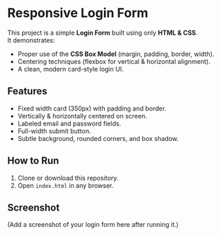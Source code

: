 # Responsive Login Form

This project is a simple **Login Form** built using only **HTML & CSS**.  
It demonstrates:
- Proper use of the **CSS Box Model** (margin, padding, border, width).
- Centering techniques (flexbox for vertical & horizontal alignment).
- A clean, modern card-style login UI.

## Features
- Fixed width card (350px) with padding and border.
- Vertically & horizontally centered on screen.
- Labeled email and password fields.
- Full-width submit button.
- Subtle background, rounded corners, and box shadow.

## How to Run
1. Clone or download this repository.
2. Open `index.html` in any browser.

## Screenshot
(Add a screenshot of your login form here after running it.)
